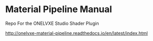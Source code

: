 # Material Pipeline Manual
Repo For the ONELVXE Studio Shader Plugin

http://onelvxe-material-pipeline.readthedocs.io/en/latest/index.html
